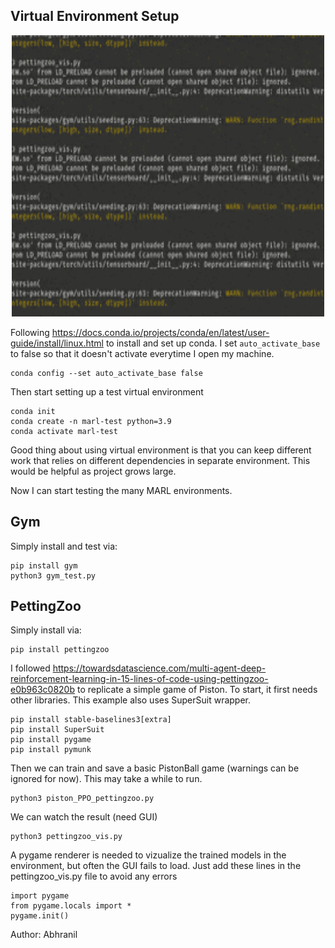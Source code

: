 ## Virtual Environment Setup

<p align="center">
  <img src="trained_agent.gif" alt="animated" width="500" height="450" />
</p>


Following https://docs.conda.io/projects/conda/en/latest/user-guide/install/linux.html to install and set up conda. I set `auto_activate_base` to false so that it doesn't activate everytime I open my machine.
```
conda config --set auto_activate_base false
```

Then start setting up a test virtual environment
```
conda init
conda create -n marl-test python=3.9
conda activate marl-test
```

Good thing about using virtual environment is that you can keep different work that relies on different dependencies in separate environment. This would be helpful as project grows large.

Now I can start testing the many MARL environments.

## Gym

Simply install and test via:
```
pip install gym
python3 gym_test.py
```

## PettingZoo 

Simply install via:
```
pip install pettingzoo
```

I followed https://towardsdatascience.com/multi-agent-deep-reinforcement-learning-in-15-lines-of-code-using-pettingzoo-e0b963c0820b to replicate a simple game of Piston. To start, it first needs other libraries. This example also uses SuperSuit wrapper. 
```
pip install stable-baselines3[extra]
pip install SuperSuit
pip install pygame
pip install pymunk
```

Then we can train and save a basic PistonBall game (warnings can be ignored for now). This may take a while to run.
```
python3 piston_PPO_pettingzoo.py
```

We can watch the result (need GUI)
```
python3 pettingzoo_vis.py
```
A pygame renderer is needed to vizualize the trained models in the environment, but often the GUI fails to load. Just add these lines in the pettingzoo_vis.py file to avoid any errors
```
import pygame
from pygame.locals import *
pygame.init()
```

Author: Abhranil
